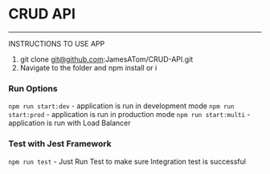 # CRUD API
***

INSTRUCTIONS TO USE APP
1. git clone git@github.com:JamesATom/CRUD-API.git
2. Navigate to the folder and npm install or i

### Run Options
`npm run start:dev`   - application is run in development mode
`npm run start:prod`  - application is run in production mode
`npm run start:multi` - application is run with Load Balancer

### Test with Jest Framework
`npm run test` - Just Run Test to make sure Integration test is successful

